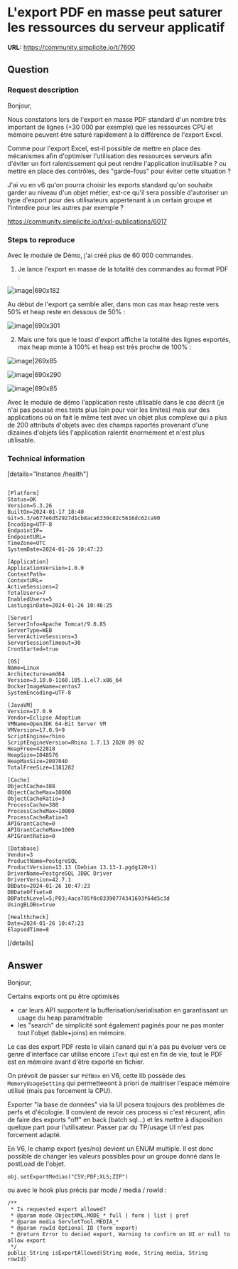 # L'export PDF en masse peut saturer les ressources du serveur applicatif

**URL:** https://community.simplicite.io/t/7600

## Question
### Request description

Bonjour,

Nous constatons lors de l'export en masse PDF standard d'un nombre très important de lignes (+30 000 par exemple) que les ressources CPU et mémoire peuvent être saturé rapidement à la différence de l'export Excel.

Comme pour l'export Excel, est-il possible de mettre en place des mécanismes afin d'optimiser l'utilisation des ressources serveurs afin d'éviter un fort ralentissement qui peut rendre l'application inutilisable ? ou mettre en place des contrôles, des "garde-fous" pour éviter cette situation ?

J'ai vu en v6 qu'on pourra choisir les exports standard qu'on souhaite garder au niveau d'un objet métier, est-ce qu'il sera possible d'autoriser un type d'export pour des utilisateurs appertenant à un certain groupe et l'interdire pour les autres par exemple ?


https://community.simplicite.io/t/xxl-publications/6017

### Steps to reproduce

Avec le module de Démo, j'ai créé plus de 60 000 commandes.

1. Je lance l'export en masse de la totalité des commandes au format PDF :

![image|690x182](upload://mtqvikPfYtvWxIwJsDFlRtiWVAi.png)

Au début de l'export ça semble aller, dans mon cas max heap reste vers 50% et heap reste en dessous de 50% :

![image|690x301](upload://iMH1xnOJYRXgWvOIGhop3hbWnji.png)

2. Mais une fois que le toast d'export affiche la totalité des lignes exportés, max heap monte à 100% et heap est très proche de 100% :

![image|269x85](upload://dVjgbgkiYgM9YJ1hRP9ujf6pR8H.png)

![image|690x290](upload://vG9PON4crO52DOqNdy5dZYJaMzs.png)

![image|690x85](upload://yWnqxVrngXpwBGL9QQF3Wh04fM9.png)

Avec le module de démo l'application reste utilisable dans le cas décrit (je n'ai pas poussé mes tests plus loin pour voir les limites) mais sur des applications où on fait le même test avec un objet plus complexe qui a plus de 200 attributs d'objets avec des champs raportés provenant d'une dizaines d'objets liés l'application ralentit énormément et n'est plus utilisable.

### Technical information

[details="Instance /health"]
```text

[Platform]
Status=OK
Version=5.3.26
BuiltOn=2024-01-17 18:40
Git=5.3/e677e6d52927d1cb8aca6330c82c5616dc62ca90
Encoding=UTF-8
EndpointIP=
EndpointURL=
TimeZone=UTC
SystemDate=2024-01-26 10:47:23

[Application]
ApplicationVersion=1.0.0
ContextPath=
ContextURL=
ActiveSessions=2
TotalUsers=7
EnabledUsers=5
LastLoginDate=2024-01-26 10:46:25

[Server]
ServerInfo=Apache Tomcat/9.0.85
ServerType=WEB
ServerActiveSessions=3
ServerSessionTimeout=30
CronStarted=true

[OS]
Name=Linux
Architecture=amd64
Version=3.10.0-1160.105.1.el7.x86_64
DockerImageName=centos7
SystemEncoding=UTF-8

[JavaVM]
Version=17.0.9
Vendor=Eclipse Adoptium
VMName=OpenJDK 64-Bit Server VM
VMVersion=17.0.9+9
ScriptEngine=rhino
ScriptEngineVersion=Rhino 1.7.13 2020 09 02
HeapFree=422818
HeapSize=1048576
HeapMaxSize=2007040
TotalFreeSize=1381282

[Cache]
ObjectCache=388
ObjectCacheMax=10000
ObjectCacheRatio=3
ProcessCache=388
ProcessCacheMax=10000
ProcessCacheRatio=3
APIGrantCache=0
APIGrantCacheMax=1000
APIGrantRatio=0

[Database]
Vendor=3
ProductName=PostgreSQL
ProductVersion=13.13 (Debian 13.13-1.pgdg120+1)
DriverName=PostgreSQL JDBC Driver
DriverVersion=42.7.1
DBDate=2024-01-26 10:47:23
DBDateOffset=0
DBPatchLevel=5;P03;4aca705f0c03390774341693f64d5c3d
UsingBLOBs=true

[Healthcheck]
Date=2024-01-26 10:47:23
ElapsedTime=8
```
[/details]

## Answer
Bonjour,

Certains exports ont pu être optimisés
- car leurs API supportent la bufferisation/serialisation en garantissant un usage du heap paramétrable
- les "search" de simplicité sont également paginés pour ne pas monter tout l'objet (table+joins) en mémoire.

Le cas des export PDF reste le vilain canard qui n'a pas pu évoluer vers ce genre d'interface car utilise encore `iText` qui est en fin de vie, tout le PDF est en mémoire avant d'être exporté en fichier. 

On prévoit de passer sur `PdfBox` en V6, cette lib possède des `MemoryUsageSetting` qui permetteeont à priori de maitriser l'espace mémoire utilisé (mais pas forcement la CPU).

Exporter "la base de données" via la UI posera toujours des problèmes de perfs et d'écologie.
Il convient de revoir ces process si c'est récurent, afin de faire des exports "off" en back (batch sql...) et les mettre à disposition quelque part pour l'utilisateur. Passer par du TP/usage UI n'est pas forcement adapté.

En V6, le champ export (yes/no) devient un ENUM multiple. Il est donc possible de changer les valeurs possibles pour un groupe donné dans le postLoad de l'objet.

`obj.setExportMedias("CSV;PDF;XLS;ZIP")`

ou avec le hook plus précis par mode / media / rowId :

```
/**
 * Is requested export allowed?
 * @param mode ObjectXML.MODE_* full | form | list | pref
 * @param media ServletTool.MEDIA_*
 * @param rowId Optional ID (form export)
 * @return Error to denied export, Warning to confirm on UI or null to allow export
 */
public String isExportAllowed(String mode, String media, String rowId)`
```
